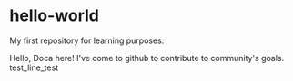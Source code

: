 # hello-world
My first repository for learning purposes. 

Hello, Doca here! I've come to github to contribute to community's goals.
test_line_test
